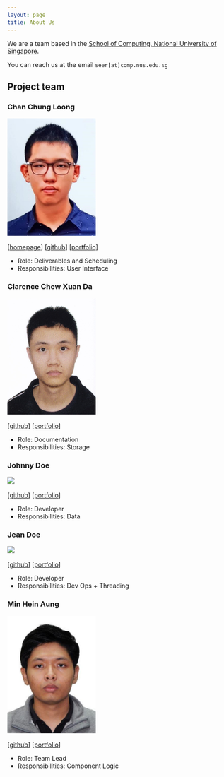 ```yaml
---
layout: page
title: About Us
---
```


We are a team based in the [School of Computing, National University of Singapore](http://www.comp.nus.edu.sg).

You can reach us at the email `seer[at]comp.nus.edu.sg`

## Project team

### Chan Chung Loong

<img src="images/hikoya.png" width="200px">

[[homepage](http://www.comp.nus.edu.sg/~damithch)]
[[github](https://github.com/hikoya)]
[[portfolio](team/hikoya.md)]

* Role: Deliverables and Scheduling
* Responsibilities: User Interface

### Clarence Chew Xuan Da

<img src="images/clarence-chew.png" width="200px">

[[github](http://github.com/clarence-chew)]
[[portfolio](team/clarence-chew.md)]

* Role: Documentation
* Responsibilities: Storage

### Johnny Doe

<img src="images/johndoe.png" width="200px">

[[github](http://github.com/johndoe)] [[portfolio](team/johndoe.md)]

* Role: Developer
* Responsibilities: Data

### Jean Doe

<img src="images/johndoe.png" width="200px">

[[github](http://github.com/johndoe)]
[[portfolio](team/johndoe.md)]

* Role: Developer
* Responsibilities: Dev Ops + Threading

### Min Hein Aung

<img src="images/minheina.png" width="200px">

[[github](http://github.com/minheina)]
[[portfolio](team/minheina.md)]

* Role: Team Lead 
* Responsibilities: Component Logic

